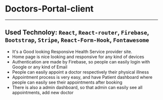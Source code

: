 # Doctors-Portal-client
***
## Used Technoloy: `React`, `React-router`, `Firebase`, `Bootstrap`, `Stripe`, `React-Form-Hook`, `Fontawesome`
- It's a Good looking Responsive Health Service provider site.
- Home page is nice looking and responsive for any kind of devices
- Authentication are made by Firebase, so people can easily login with Google or any kind of Email
- People can easily appoint a doctor respectively their physical illness
- Appointment process is very easy, and have Patient dashboard where people can easily see their appointments after booking
- There is also a admin dashboard, so that admin can easily see all appointments, add new doctor
